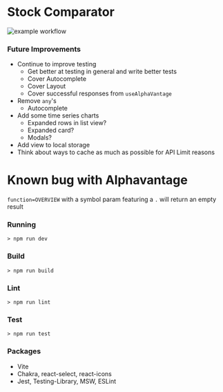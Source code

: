 # Stock Comparator

![example workflow](https://github.com/FR0NK3NST33N/sc/actions/workflows/build.yml/badge.svg)

### Future Improvements

- Continue to improve testing
  - Get better at testing in general and write better tests
  - Cover Autocomplete
  - Cover Layout
  - Cover successful responses from `useAlphaVantage`
- Remove `any`'s
  - Autocomplete
- Add some time series charts
  - Expanded rows in list view?
  - Expanded card?
  - Modals?
- Add view to local storage
- Think about ways to cache as much as possible for API Limit reasons

# Known bug with Alphavantage

`function=OVERVIEW` with a symbol param featuring a `.` will return an empty result

### Running

```
> npm run dev
```

### Build

```
> npm run build
```

### Lint

```
> npm run lint
```

### Test

```
> npm run test
```

### Packages

- Vite
- Chakra, react-select, react-icons
- Jest, Testing-Library, MSW, ESLint
